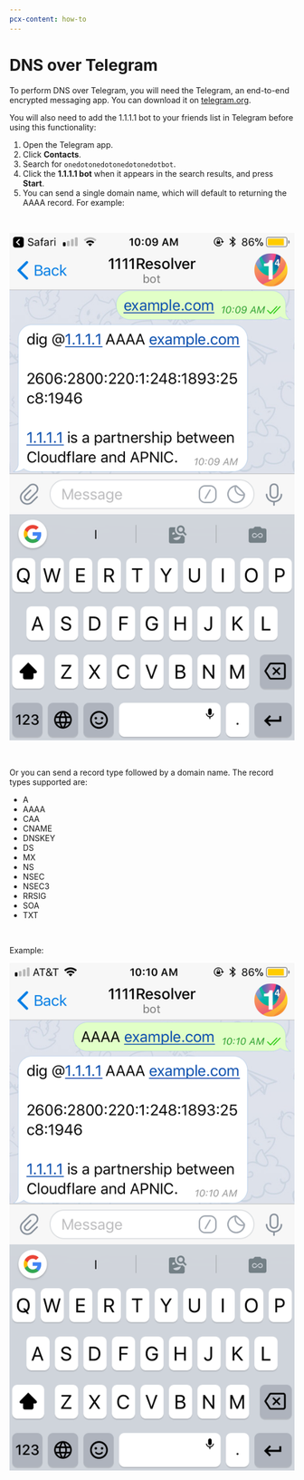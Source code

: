 ```yaml
---
pcx-content: how-to
---
```


# DNS over Telegram

To perform DNS over Telegram, you will need the Telegram, an end-to-end encrypted messaging app. You can download it on [telegram.org](https://telegram.org/).

You will also need to add the 1.1.1.1 bot to your friends list in Telegram before using this functionality:

1. Open the Telegram app.
1. Click **Contacts**.
1. Search for `onedotonedotonedotonedotbot`.
1. Click the **1.1.1.1 bot** when it appears in the search results, and press **Start**.
1. You can send a single domain name, which will default to returning the AAAA record. For example:

<br/>

<div class="medium-img">

![Search](../static/example-com.png)

</div>

<br/>

Or you can send a record type followed by a domain name. The record types supported are:

* A
* AAAA
* CAA
* CNAME
* DNSKEY
* DS
* MX
* NS
* NSEC
* NSEC3
* RRSIG
* SOA
* TXT

<br/>

Example:

<div class="medium-img">

![Search](../static/aaaa-example-com.png)

</div>